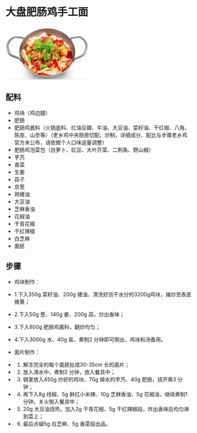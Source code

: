 # 大盘肥肠鸡手工面

![大盘肥肠鸡手工面](../images/大盘肥肠鸡手工面.png)


## 配料

- 鸡块（鸡边腿）
- 肥肠
- 肥肠鸡酱料（火锅底料、红油豆瓣、牛油、大豆油、菜籽油、干红椒、八角、陈皮、山奈等）（老乡鸡中央厨房切配、炒制，详细成分、配比与步骤老乡鸡官方未公布，请依据个人口味适量调整）
- 肥肠鸡泡菜包（白萝卜、豇豆、大叶芥菜、二荆条、野山椒）
- 芋艿
- 香菜
- 生姜
- 蒜子
- 京葱
- 熟猪油
- 大豆油
- 芝麻香油
- 花椒油
- 干青花椒
- 干红辣椒
- 白芝麻
- 面胚

## 步骤

- 鸡块制作：
- 1.下入350g 菜籽油、200g 猪油、清洗好沥干水分的3200g鸡块，煸炒至表皮微黄；
- 2.下入50g 葱、140g 姜、200g 蒜，炒出香味；
- 3.下入800g 肥肠鸡酱料，翻炒均匀；
- 4.下入3000g 水、40g 盐，煮制2 分钟即可倒出，鸡块和汤备用。

- 面片制作：
- 1. 解冻完全的每个面胚扯成30-35cm 长的面片；
- 2. 放入沸水中，煮制2 分钟，放入餐具中；
- 3. 锅里放入450g 炒好的鸡块、70g 焯水的芋艿、40g 肥肠，烧开煮3 分钟；
- 4. 再下入8g 线椒、5g 鲜红小米辣、10g 芝麻香油、5g 花椒油，继续煮制1 分钟，关火倒入餐具中；
- 5. 20g 大豆油烧热，加入2g 干青花椒、5g 干红辣椒段，炸出香味后均匀淋到菜上；
- 6. 最后点缀5g 白芝麻、5g 香菜段出品。

